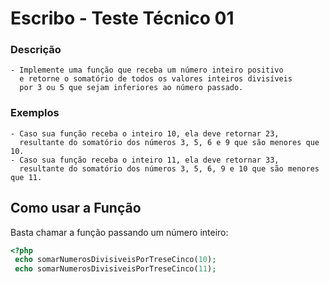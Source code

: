 # Escribo - Teste Técnico 01

### Descrição

    - Implemente uma função que receba um número inteiro positivo
      e retorne o somatório de todos os valores inteiros divisíveis
      por 3 ou 5 que sejam inferiores ao número passado.

### Exemplos

    - Caso sua função receba o inteiro 10, ela deve retornar 23,
      resultante do somatório dos números 3, 5, 6 e 9 que são menores que 10.
    - Caso sua função receba o inteiro 11, ela deve retornar 33,
      resultante do somatório dos números 3, 5, 6, 9 e 10 que são menores que 11.

## Como usar a Função

Basta chamar a função passando um número inteiro:

```PHP
<?php
 echo somarNumerosDivisiveisPorTreseCinco(10);
 echo somarNumerosDivisiveisPorTreseCinco(11);
```
